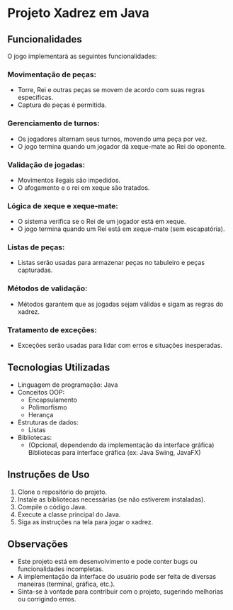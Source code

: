 # Projeto Xadrez em Java

## Funcionalidades

O jogo implementará as seguintes funcionalidades:

### Movimentação de peças:

- Torre, Rei e outras peças se movem de acordo com suas regras específicas.
- Captura de peças é permitida.

### Gerenciamento de turnos:

- Os jogadores alternam seus turnos, movendo uma peça por vez.
- O jogo termina quando um jogador dá xeque-mate ao Rei do oponente.

### Validação de jogadas:

- Movimentos ilegais são impedidos.
- O afogamento e o rei em xeque são tratados.

### Lógica de xeque e xeque-mate:

- O sistema verifica se o Rei de um jogador está em xeque.
- O jogo termina quando um Rei está em xeque-mate (sem escapatória).

### Listas de peças:

- Listas serão usadas para armazenar peças no tabuleiro e peças capturadas.

### Métodos de validação:

- Métodos garantem que as jogadas sejam válidas e sigam as regras do xadrez.

### Tratamento de exceções:

- Exceções serão usadas para lidar com erros e situações inesperadas.

## Tecnologias Utilizadas

- Linguagem de programação: Java
- Conceitos OOP:
    - Encapsulamento
    - Polimorfismo
    - Herança
- Estruturas de dados:
    - Listas
- Bibliotecas:
    - (Opcional, dependendo da implementação da interface gráfica) Bibliotecas para interface gráfica (ex: Java Swing, JavaFX)

## Instruções de Uso

1. Clone o repositório do projeto.
2. Instale as bibliotecas necessárias (se não estiverem instaladas).
3. Compile o código Java.
4. Execute a classe principal do Java.
5. Siga as instruções na tela para jogar o xadrez.

## Observações

- Este projeto está em desenvolvimento e pode conter bugs ou funcionalidades incompletas.
- A implementação da interface do usuário pode ser feita de diversas maneiras (terminal, gráfica, etc.).
- Sinta-se à vontade para contribuir com o projeto, sugerindo melhorias ou corrigindo erros.


